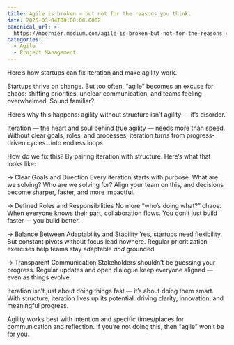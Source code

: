 ```yaml
---
title: Agile is broken — but not for the reasons you think.
date: 2025-03-04T00:00:00.000Z
canonical_url: >-
  https://mbernier.medium.com/agile-is-broken-but-not-for-the-reasons-you-think-d87ecd45ba46
categories:
  - Agile
  - Project Management
---
```



Here’s how startups can fix iteration and make agility work.

Startups thrive on change. But too often, “agile” becomes an excuse for chaos: shifting priorities, unclear communication, and teams feeling overwhelmed. Sound familiar?

Here’s why this happens: agility without structure isn’t agility — it’s disorder.

Iteration — the heart and soul behind true agility — needs more than speed. Without clear goals, roles, and processes, iteration turns from progress-driven cycles…into endless loops.

How do we fix this? By pairing iteration with structure. Here’s what that looks like:

→ Clear Goals and Direction
Every iteration starts with purpose. What are we solving? Who are we solving for? Align your team on this, and decisions become sharper, faster, and more impactful.

→ Defined Roles and Responsibilities
No more “who’s doing what?” chaos. When everyone knows their part, collaboration flows. You don’t just build faster — you build better.

→ Balance Between Adaptability and Stability
Yes, startups need flexibility. But constant pivots without focus lead nowhere. Regular prioritization exercises help teams stay adaptable *and* grounded.

→ Transparent Communication
Stakeholders shouldn’t be guessing your progress. Regular updates and open dialogue keep everyone aligned — even as things evolve.

Iteration isn’t just about doing things fast — it’s about doing them smart. With structure, iteration lives up its potential: driving clarity, innovation, and meaningful progress.

Agility works best with intention and specific times/places for communication and reflection. If you’re not doing this, then “agile” won’t be for you.

